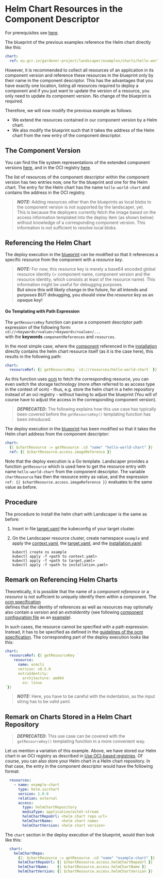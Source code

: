 # Helm Chart Resources in the Component Descriptor

For prerequisites see [here](../../README.md#prerequisites-and-basic-definitions).

The blueprint of the previous examples reference the Helm chart directly like this:

```yaml
chart:
  ref: eu.gcr.io/gardener-project/landscaper/examples/charts/hello-world:1.0.0
```

However, it is recommended to collect all resources of an application in its component version and reference these
resources in the blueprint only by their name in the component descriptor. This has the
advantages that you have exactly one location, listing all resources required to deploy a component and if you just
want to update the version of a resource, you only need to update its component version. No change of
the blueprint is required.

Therefore, we will now modify the previous example as follows:

- We extend the resources contained in our component version by a Helm chart.
- We also modify the blueprint such that it takes the address of the Helm chart from the new entry of the component 
  descriptor.


## The Component Version

You can find the file system representations of the extended component versions [here](https://github.com/gardener/landscaper/tree/master/docs/guided-tour/blueprints/helm-chart-resource/component-archive/v2-external), and in the OCI registry [here](https://eu.gcr.io/gardener-project/landscaper/examples/component-descriptors/github.com/gardener/landscaper-examples/guided-tour/helm-chart-resource).

The list of resources of the component descriptor within the component version has two entries now, one for the 
blueprint and one for the Helm chart. The entry for the Helm chart has the name `hello-world-chart` and contains the 
address in the OCI registry.

> **_NOTE:_** Adding resources other than the blueprints as local blobs to the component version is not
> supported by the landscaper, yet.  
> This is because the deployers currently fetch the image based on the
> access information templated into the deploy item (as shown below) without knowledge of a corresponding
> component version. This information is not sufficient to resolve local blobs.


## Referencing the Helm Chart
The deploy execution in the [blueprint](./blueprint/blueprint.yaml) can be modified so that it references a specific
resource from the component with a *resource key*.
> **_NOTE:_** For now, this resource key is merely a base64 encoded global resource identity (= component name, 
> component version and the resource identity, which consists at least of the resource name). This information
> might be useful for debugging purposes.  
> **But since this will likely change in the future, for all intends and purposes BUT debugging, you should view the 
> *resource key* as an opaque key!**

#### Go Templating with Path Expression
The `getResourceKey` function can parse a component descriptor path expression of the following form:
`cd://<keyword>/<value>/<keyword>/<value>/...`  
with the **keywords** `componentReferences` and `resources`.

In the most simple case, where the [component](./component-archive/v2-external/component-descriptor.yaml) referenced in 
the [installation](./installation/installation.yaml) directly contains the helm chart resource itself (as it is the case
here), this results in the following path:

```yaml
chart:
  resourceRef: {{ getResourceKey `cd://resources/hello-world-chart` }}
```

As this function uses [ocm](https://ocm.software/) to fetch the corresponding resource, you can even switch the
storage technology (more often referred to as access type in the context of ocm) - thus, e.g. store the helm chart in a
helm repository instead of an oci registry - without having to adjust the blueprint (You will of course have to adjust
the access in the corresponding component version).

> **_DEPRECATED_:** The following explains how this use case has typically been covered before the `getResourceKey()` 
> templating function has been introduced.

The deploy execution in the [blueprint](./blueprint/blueprint.yaml) has been modified so that it takes the Helm chart 
address from the component descriptor:

```yaml
chart:
  {{ $chartResource := getResource .cd "name" "hello-world-chart" }}
  ref: {{ $chartResource.access.imageReference }}
```

Note that the deploy execution is a Go template. Landscaper provides a function `getResource` which is used here to get
the resource entry with name `hello-world-chart` from the component descriptor. The variable `chartResource` has then
the resource entry as value, and the expression `ref: {{ $chartResource.access.imageReference }}` evaluates to the same
value as before.


## Procedure

The procedure to install the helm chart with Landscaper is the same as before:

1. Insert in file [target.yaml](installation/target.yaml) the kubeconfig of your target cluster.

2. On the Landscaper resource cluster, create namespace `example` and apply
   the [context.yaml](./installation/context.yaml),
   the [target.yaml](installation/target.yaml), and the [installation.yaml](installation/installation.yaml):

   ```shell
   kubectl create ns example
   kubectl apply -f <path to context.yaml>
   kubectl apply -f <path to target.yaml>
   kubectl apply -f <path to installation.yaml>
   ```

## Remark on Referencing Helm Charts
Theoretically, it is possible that the name of a *component reference* or a *resource* is not sufficient to uniquely
identify them within a component. The [ocm specification](https://github.com/open-component-model/ocm-spec/blob/main/doc/01-model/03-elements-sub.md#identifiers)  
defines that the identity of references as well as resources may optionally also contain a *version* and an 
*extraIdentity* (see following [component configuration file](https://ocm.software/docs/guides/getting-started-with-ocm/#all-in-one) 
as an [example](./assets/components.yaml)).

In such cases, the resource cannot be specified with a path expression. Instead, it has to be specified as defined in 
the [guidelines of the ocm specification](https://github.com/open-component-model/ocm-spec/blob/main/doc/05-guidelines/03-references.md).
The corresponding part of the deploy execution looks like this:

```yaml
chart:
  resourceRef: {{ getResourceKey `
    resource:
      name: ocmcli
      version: v0.5.0
      extraIdentity:
        architecture: amd64
        os: linux
`}}
```

> **_NOTE:_** Here, you have to be careful with the indentation, as the input string has to be valid yaml.

## Remark on Charts Stored in a Helm Chart Repository
> **_DEPRECATED_:** This use case can be covered with the `getResourceKey()` templating function in a more convenient 
> way.

Let us mention a variation of this example. Above, we have stored our Helm chart in an OCI registry as described in
[Use OCI-based registries](https://helm.sh/docs/topics/registries/).
Of course, you can also store your Helm chart in a Helm chart repository. In that case, the entry in the component 
descriptor would have the following format:

```yaml
  resources:
    - name: example-chart
      type: helm.io/chart
      version: 1.0.0
      relation: external
      access:
        type: helmChartRepository
        mediaType: application/octet-stream
        helmChartRepoUrl: <helm chart repo url>
        helmChartName:    <helm chart name>
        helmChartVersion: <helm chart version>
```

The `chart` section in the deploy execution of the blueprint, would then look like this: 

```yaml
  chart:
    helmChartRepo:
      {{- $chartResource := getResource .cd "name" "example-chart" }}
      helmChartRepoUrl: {{ $chartResource.access.helmChartRepoUrl }}
      helmChartName:    {{ $chartResource.access.helmChartName }}
      helmChartVersion: {{ $chartResource.access.helmChartVersion }}
```
